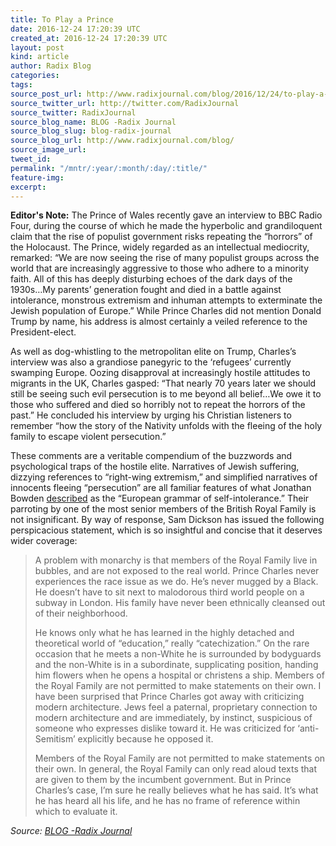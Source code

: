 ```yaml
---
title: To Play a Prince
date: 2016-12-24 17:20:39 UTC
created_at: 2016-12-24 17:20:39 UTC
layout: post
kind: article
author: Radix Blog
categories: 
tags: 
source_post_url: http://www.radixjournal.com/blog/2016/12/24/to-play-a-prince
source_twitter_url: http://twitter.com/RadixJournal
source_twitter: RadixJournal
source_blog_name: BLOG -Radix Journal
source_blog_slug: blog-radix-journal
source_blog_url: http://www.radixjournal.com/blog/
source_image_url: 
tweet_id: 
permalink: "/mntr/:year/:month/:day/:title/"
feature-img: 
excerpt: 
---
```

<p><strong>Editor's Note:</strong> The Prince of Wales recently gave an interview to BBC Radio Four, during the course of which he made the hyperbolic and grandiloquent claim that the rise of populist government risks repeating the “horrors” of the Holocaust. The Prince, widely regarded as an intellectual mediocrity, remarked: “We are now seeing the rise of many populist groups across the world that are increasingly aggressive to those who adhere to a minority faith. All of this has deeply disturbing echoes of the dark days of the 1930s…My parents’ generation fought and died in a battle against intolerance, monstrous extremism and inhuman attempts to exterminate the Jewish population of Europe.” While Prince Charles did not mention Donald Trump by name, his address is almost certainly a veiled reference to the President-elect.  </p>
<p>As well as dog-whistling to the metropolitan elite on Trump, Charles’s interview was also a grandiose panegyric to the ‘refugees’ currently swamping Europe. Oozing disapproval at increasingly hostile attitudes to migrants in the UK, Charles gasped: “That nearly 70 years later we should still be seeing such evil persecution is to me beyond all belief…We owe it to those who suffered and died so horribly not to repeat the horrors of the past.” He concluded his interview by urging his Christian listeners to remember “how the story of the Nativity unfolds with the fleeing of the holy family to escape violent persecution.” </p>
<p>These comments are a veritable compendium of the buzzwords and psychological traps of the hostile elite. Narratives of Jewish suffering, dizzying references to “right-wing extremism,” and simplified narratives of innocents fleeing “persecution” are all familiar features of what Jonathan Bowden <a href="https://www.youtube.com/watch?v=aR4MvD9IEAE">described</a> as the “European grammar of self-intolerance.” Their parroting by one of the most senior members of the British Royal Family is not insignificant. By way of response, Sam Dickson has issued the following perspicacious statement, which is so insightful and concise that it deserves wider coverage:</p>
<blockquote>
<p>A problem with monarchy is that members of the Royal Family live in bubbles, and are not exposed to the real world. Prince Charles never experiences the race issue as we do. He’s never mugged by a Black. He doesn’t have to sit next to malodorous third world people on a subway in London. His family have never been ethnically cleansed out of their neighborhood.</p>
<p>He knows only what he has learned in the highly detached and theoretical world of “education,” really “catechization.” On the rare occasion that he meets a non-White he is surrounded by bodyguards and the non-White is in a subordinate, supplicating position, handing him flowers when he opens a hospital or christens a ship. Members of the Royal Family are not permitted to make statements on their own.
I have been surprised that Prince Charles got away with criticizing modern architecture. Jews feel a paternal, proprietary connection to modern architecture and are immediately, by instinct, suspicious of someone who expresses dislike toward it. He was criticized for ‘anti-Semitism’ explicitly because he opposed it. </p>
<p>Members of the Royal Family are not permitted to make statements on their own. In general, the Royal Family can only read aloud texts that are given to them by the incumbent government. But in Prince Charles’s case, I’m sure he really believes what he has said. It’s what he has heard all his life, and he has no frame of reference within which to evaluate it. </p>
</blockquote><div class="">
    <i>Source: <a href="http://www.radixjournal.com/blog/">BLOG -Radix Journal</a></i>
</div>
